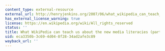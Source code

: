 ```yaml
---
content_type: external-resource
external_url: http://henryjenkins.org/2007/06/what_wikipedia_can_teach_us_ab.html
has_external_license_warning: true
license: https://en.wikipedia.org/wiki/All_rights_reserved
status: ''
title: What WikiPedia can teach us about the new media literacies (part one)
uid: eca3350b-3c69-4d04-8f28-34ad2afe3c89
wayback_url: ''
---
```

